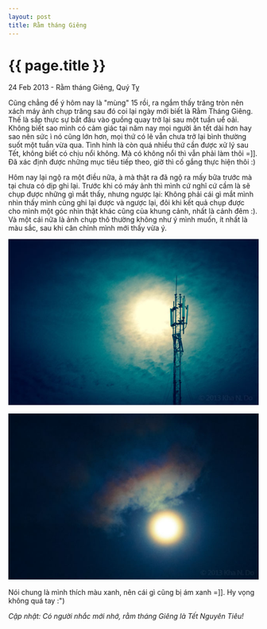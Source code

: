 ```yaml
---
layout: post
title: Rằm tháng Giêng
---
```


{{ page.title }}
================

<p class="meta">24 Feb 2013 - Rằm tháng Giêng, Quý Tỵ</p>

Cũng chẳng để ý hôm nay là "mùng" 15 rồi, ra ngắm thấy trăng tròn nên xách máy ảnh chụp trăng sau đó coi lại ngày mới biết là Rằm Tháng Giêng. Thế là sắp thực sự bắt đầu vào guồng quay trở lại sau một tuần uể oải. Không biết sao mình có cảm giác tại năm nay mọi người ăn tết dài hơn hay sao nên sức ì nó cũng lớn hơn, mọi thứ có lẽ vẫn chưa trở lại bình thường suốt một tuần vừa qua. Tình hình là còn quá nhiều thứ cần được xử lý sau Tết, không biết có chịu nổi không. Mà có không nổi thì vẫn phải làm thôi =]]. Đã xác định được những mục tiêu tiếp theo, giờ thì cố gắng thực hiện thôi :)

Hôm nay lại ngộ ra một điều nữa, à mà thật ra đã ngộ ra mấy bữa trước mà tại chưa có dịp ghi lại. Trước khi có máy ảnh thì mình cứ nghĩ cứ cầm là sẽ chụp được những gì mắt thấy, nhưng ngược lại: Không phải cái gì mắt mình nhìn thấy mình cũng ghi lại được và ngược lại, đôi khi kết quả chụp được cho mình một góc nhìn thật khác cũng của khung cảnh, nhất là cảnh đêm :). Và một cái nữa là ảnh chụp thô thường không như ý mình muốn, ít nhất là màu sắc, sau khi cân chỉnh mình mới thấy vừa ý.

![BTS](/assets/img/RTGQT1.jpg "BTS")

![Rằm tháng Giêng](/assets/img/RTGQT2.jpg "Rằm tháng Giêng")

Nói chung là mình thích màu xanh, nên cái gì cũng bị ám xanh =]]. Hy vọng không quá tay :")

*Cập nhật: Có người nhắc mới nhớ, rằm tháng Giêng là Tết Nguyên Tiêu!*
